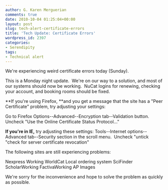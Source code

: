 ```yaml
---
author: G. Karen Merguerian
comments: true
date: 2010-10-04 01:25:04+00:00
layout: post
slug: tech-alert-certificate-errors
title: 'Tech Update: Certificate Errors'
wordpress_id: 2397
categories:
- Serendipity
tags:
- Technical alert
---
```


We're experiencing weird certificate errors today (Sunday).


This is a Monday night update.  We're on our way to a solution, and most of our systems should now be working.  NuCat logins for renewing, checking your account, and booking rooms should be fixed.

**If you're using Firefox, **and you get a message that the site has a "Peer Certificate" problem, try adjusting your settings:

Go to Firefox Options--Advanced--Encryption tab--Validation button.   Uncheck "Use the Online Certificate Status Protocol..."

**If you're in IE,** try adjusting these settings: Tools--Internet options--Advanced tab--Security section in the scroll menu.  Uncheck "untick  "check for server certificate revocation"

The following sites are still experiencing problems:

Nexpress Working
WorldCat Local ordering system
SciFinder Scholar﻿Working
FactivaWorking
AP Images

We're sorry for the inconvenience and hope to solve the problem as quickly as possible.
